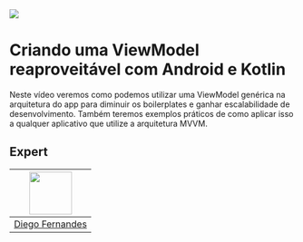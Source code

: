 <img src="https://storage.googleapis.com/golden-wind/experts-club/capa-github.svg" />

# Criando uma ViewModel reaproveitável com Android e Kotlin

Neste vídeo veremos como podemos utilizar uma ViewModel genérica na arquitetura do app para diminuir os boilerplates e ganhar escalabilidade de desenvolvimento. Também teremos exemplos práticos de como aplicar isso a qualquer aplicativo que utilize a arquitetura MVVM.
## Expert

| [<img src="https://avatars.githubusercontent.com/u/1576341?v=4" width="75px;"/>](https://github.com/kassiano) |
| :-: |
|[Diego Fernandes](https://github.com/kassiano)|